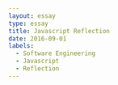 ```yaml
---
layout: essay
type: essay
title: Javascript Reflection
date: 2016-09-01
labels:
  - Software Engineering
  - Javascript
  - Reflection
---
```


